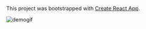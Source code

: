 This project was bootstrapped with [Create React App](https://github.com/facebook/create-react-app).

![demogif](https://user-images.githubusercontent.com/44896870/51793460-71cb6480-2186-11e9-9bf0-3ffded086c88.gif)

